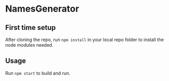 # NamesGenerator

## First time setup
After cloning the repo, run `npm install` in your local repo folder to install the node modules needed.

## Usage
Run `npm start` to build and run.